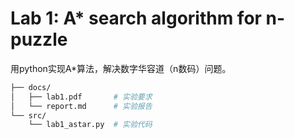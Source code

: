 # Lab 1: A* search algorithm for n-puzzle

用python实现A*算法，解决数字华容道（n数码）问题。

```bash
├── docs/
│   ├── lab1.pdf       # 实验要求
│   └── report.md      # 实验报告
└── src/                    
    └── lab1_astar.py  # 实验代码
```
